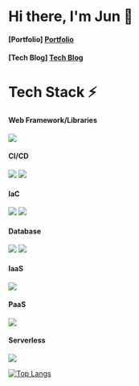 <h1> Hi there, I'm Jun 👋 </h1>

<h4> [Portfolio] <a href="https://www.notion.so/1acc0376b83c4275bdfa6ff7bf84e74b">Portfolio</a> </h4>

<h4> [Tech Blog] <a href="https://junthetechguy.tistory.com/">Tech Blog</a> </h4>

<h1> Tech Stack ⚡ </h1>

<h4> Web Framework/Libraries </h4>
<p>
  <img src="https://img.shields.io/badge/spring-%236DB33F.svg?style=for-the-badge&logo=spring&logoColor=white"/>
</p>

<h4> CI/CD </h4>
<p>
  <img src="https://img.shields.io/badge/github%20actions-%232671E5.svg?style=for-the-badge&logo=githubactions&logoColor=white"/>
  <img src="https://img.shields.io/badge/jenkins-%232C5263.svg?style=for-the-badge&logo=jenkins&logoColor=white"/>
</p>

<h4> IaC </h4>
<p>
  <img src="https://img.shields.io/badge/terraform-%235835CC.svg?style=for-the-badge&logo=terraform&logoColor=white"/>
  <img src="https://img.shields.io/badge/ansible-%231A1918.svg?style=for-the-badge&logo=ansible&logoColor=white"/>
</p>

<h4> Database </h4>
<p>
  <img src="https://img.shields.io/badge/mysql-4479A1.svg?style=for-the-badge&logo=mysql&logoColor=white"/>
  <img src="https://img.shields.io/badge/postgres-%23316192.svg?style=for-the-badge&logo=postgresql&logoColor=white"/>
</p>

<h4> IaaS </h4>
<p>
  <img src="https://img.shields.io/badge/AWS-%23FF9900.svg?style=for-the-badge&logo=amazon-aws&logoColor=white"/>
</p>

<h4> PaaS </h4>
<p>
  <img src="https://img.shields.io/badge/heroku-%23430098.svg?style=for-the-badge&logo=heroku&logoColor=white"/>
</p>

<h4> Serverless </h4>
<p>
  <img src="https://img.shields.io/badge/AWS-%23FF9900.svg?style=for-the-badge&logo=amazon-aws&logoColor=white"/>
</p>

<p>
  <a href="https://github.com/anuraghazra/github-readme-stats">
    <img src="https://github-readme-stats.vercel.app/api/top-langs/?username=Han-Joon-Hyeok&layout=compact" alt="Top Langs"/>
  </a>
</p>
